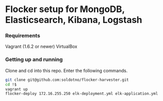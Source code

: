 # Flocker setup for MongoDB, Elasticsearch, Kibana, Logstash

### Requirements

Vagrant (1.6.2 or newer)
VirtualBox


### Getting up and running

Clone and cd into this repo. Enter the following commands.

```bash 
git clone git@github.com:soldotno/flocker-harvester.git
cd !$
vagrant up
flocker-deploy 172.16.255.250 elk-deployment.yml elk-application.yml
```
